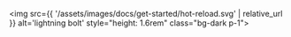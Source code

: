 <img src={{ '/assets/images/docs/get-started/hot-reload.svg' | relative_url }}
     alt='lightning bolt'
     style="height: 1.6rem"
     class="bg-dark p-1">
